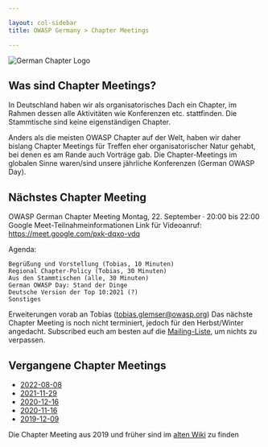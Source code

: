 ```yaml
---

layout: col-sidebar
title: OWASP Germany > Chapter Meetings

---
```


![German Chapter Logo](../assets/images/OWASP_German_Chapter_WHITE_PNG.png)

## Was sind Chapter Meetings?

In Deutschland haben wir als organisatorisches Dach ein Chapter, im Rahmen dessen alle Aktivitäten wie Konferenzen etc. stattfinden. Die Stammtische sind keine eigenständigen Chapter.

Anders als die meisten OWASP Chapter auf der Welt, haben wir daher bislang Chapter Meetings für Treffen eher organisatorischer Natur gehabt, bei denen es am Rande auch Vorträge gab. Die Chapter-Meetings im globalen Sinne waren/sind unsere jährliche Konferenzen (German OWASP Day). 

## Nächstes Chapter Meeting

OWASP German Chapter Meeting Montag, 22. September · 20:00 bis 22:00 Google Meet-Teilnahmeinformationen Link für Videoanruf: https://meet.google.com/pxk-dqxo-vdq

Agenda:

    Begrüßung und Vorstellung (Tobias, 10 Minuten)
    Regional Chapter-Policy (Tobias, 30 Minuten)
    Aus den Stammtischen (alle, 30 Minuten)
    German OWASP Day: Stand der Dinge
    Deutsche Version der Top 10:2021 (?)
    Sonstiges

Erweiterungen vorab an Tobias (tobias.glemser@owasp.org)
Das nächste Chapter Meeting is noch nicht terminiert, jedoch für den Herbst/Winter angedacht. Subscribed euch am besten auf die [Mailing-Liste](https://groups.google.com/a/owasp.org/group/germany-chapter/), um nichts zu verpassen.

## Vergangene Chapter Meetings

 * [2022-08-08](protocols/2022-08-08.pdf)
 * [2021-11-29](protocols/2021-11-29.pdf)
 * [2020-12-16](protocols/2020-12-16.pdf)
 * [2020-11-16](protocols/2020-11-16.pdf)
 * [2019-12-09](protocols/2019-12-09.pdf)

Die Chapter Meeting aus 2019 und früher sind im [alten Wiki](https://wiki.owasp.org/index.php/Germany/Chapter_Meetings) zu finden 
